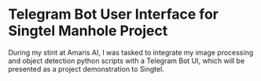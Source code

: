 # Telegram Bot User Interface for Singtel Manhole Project

During my stint at Amaris AI, I was tasked to integrate my image processing and object detection python scripts with a Telegram Bot UI, which will be presented as a project demonstration to Singtel. 
